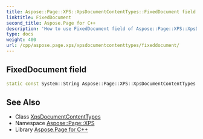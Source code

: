 ```yaml
---
title: Aspose::Page::XPS::XpsDocumentContentTypes::FixedDocument field
linktitle: FixedDocument
second_title: Aspose.Page for C++
description: 'How to use FixedDocument field of Aspose::Page::XPS::XpsDocumentContentTypes class in C++.'
type: docs
weight: 400
url: /cpp/aspose.page.xps/xpsdocumentcontenttypes/fixeddocument/
---
```

## FixedDocument field




```cpp
static const System::String Aspose::Page::XPS::XpsDocumentContentTypes::FixedDocument
```

## See Also

* Class [XpsDocumentContentTypes](../)
* Namespace [Aspose::Page::XPS](../../)
* Library [Aspose.Page for C++](../../../)
